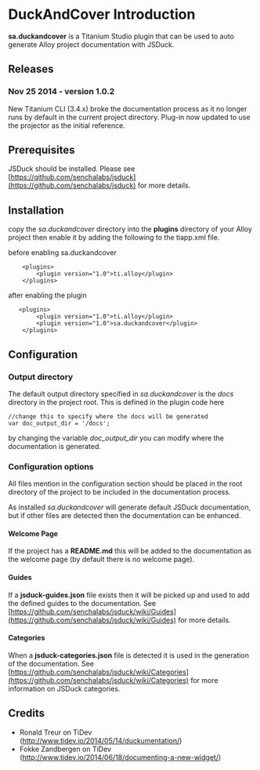 # DuckAndCover Introduction

**sa.duckandcover** is a Titanium Studio plugin that can be used to auto generate Alloy project documentation with JSDuck.


## Releases

### Nov 25 2014 - version 1.0.2
New Titanium CLI (3.4.x) broke the documentation process as it no longer runs by default in the current project directory. Plug-in now updated to use the projector as the initial reference.

## Prerequisites

JSDuck should be installed. Please see [https://github.com/senchalabs/jsduck](https://github.com/senchalabs/jsduck) for more details.


## Installation

copy the *sa.duckandcover* directory into the **plugins** directory of your Alloy project then enable it by adding the following to the tiapp.xml file.

before enabling sa.duckandcover

```
    <plugins>
        <plugin version="1.0">ti.alloy</plugin>
    </plugins>
```

after enabling the plugin

```
   <plugins>
        <plugin version="1.0">ti.alloy</plugin>
        <plugin version="1.0">sa.duckandcover</plugin>
    </plugins>
```

## Configuration


### Output directory

The default output directory specified in *sa.duckandcover* is the *docs* directory in the project root. This is defined in the plugin code here

```
//change this to specify where the docs will be generated
var doc_output_dir = '/docs';
```

by changing the variable *doc_output_dir* you can modify where the documentation is generated.

### Configuration options

All files mention in the configuration section should be placed in the root directory of the project to be included in the documentation process.

As installed *sa.duckandcover* will generate default JSDuck documentation, but if other files are detected then the documentation can be enhanced.

#### Welcome Page
 
If the project has a **README.md** this will be added to the documentation as the welcome page (by default there is no welcome page).

#### Guides

If a **jsduck-guides.json** file exists then it will be picked up and used to add the defined guides to the documentation. See [https://github.com/senchalabs/jsduck/wiki/Guides](https://github.com/senchalabs/jsduck/wiki/Guides) for more details.

#### Categories

When a **jsduck-categories.json** file is detected it is used in the generation of the documentation. See [https://github.com/senchalabs/jsduck/wiki/Categories](https://github.com/senchalabs/jsduck/wiki/Categories) for more information on JSDuck categories.

## Credits

 - Ronald Treur on TiDev (http://www.tidev.io/2014/05/14/duckumentation/)
 - Fokke Zandbergen on TiDev (http://www.tidev.io/2014/06/18/documenting-a-new-widget/)
